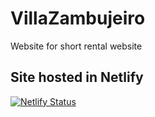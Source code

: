 # VillaZambujeiro
Website for short rental website

## Site hosted in Netlify

[![Netlify Status](https://api.netlify.com/api/v1/badges/94ee0c14-5143-4002-bf0c-f3bea3b288aa/deploy-status)](https://app.netlify.com/sites/villazambujeiro/deploys)

